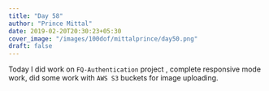 ```yaml
---
title: "Day 58"
author: "Prince Mittal"
date: 2019-02-20T20:30:23+05:30
cover_image: "/images/100dof/mittalprince/day50.png"
draft: false
---
```


Today I did work on `FQ-Authentication` project , complete responsive mode work, did some work with  `AWS S3` buckets for image uploading.